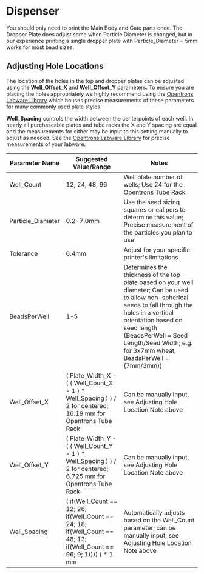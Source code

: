 # Dispenser

You should only need to print the Main Body and Gate parts once. The Dropper Plate does adjust some when Particle Diameter is changed, but in our experience printing a single dropper plate with Particle_Diameter = 5mm works for most bead sizes. 

##  Adjusting Hole Locations
The location of the holes in the top and dropper plates can be adjusted using the **Well_Offset_X** and **Well_Offset_Y** parameters. To ensure you are placing the holes appropriately we highly recommend using the [Opentrons Labware Library](https://labware.opentrons.com/#/) which houses precise measurements of these parameters for many commonly used plate styles.

**Well_Spacing** controls the width between the centerpoints of each well. In nearly all purchaseable plates and tube racks the X and Y spacing are equal and the measurements for either may be input to this setting manually to adjust as needed. See the [Opentrons Labware Library](https://labware.opentrons.com/#/) for precise measurements of your labware.

| Parameter Name | Suggested Value/Range | Notes |
| -------------- | --------------------- | ----- |
| Well_Count | 12, 24, 48, 96 | Well plate number of wells; Use 24 for the Opentrons Tube Rack |
| Particle_Diameter | 0.2-7.0mm | Use the seed sizing squares or calipers to determine this value; Precise measurement of the particles you plan to use |
| Tolerance | 0.4mm | Adjust for your specific printer's limitations |
| BeadsPerWell | 1-5 | Determines the thickness of the top plate based on your well diameter; Can be used to allow non-spherical seeds to fall through the holes in a vertical orientation based on seed length (BeadsPerWell = Seed Length/Seed Width; e.g. for 3x7mm wheat, BeadsPerWell = (7mm/3mm)) |
| Well_Offset_X | ( Plate_Width_X - ( ( Well_Count_X - 1 ) * Well_Spacing ) ) / 2 for centered; 16.19 mm for Opentrons Tube Rack | Can be manually input, see Adjusting Hole Location Note above |
| Well_Offset_Y | ( Plate_Width_Y - ( ( Well_Count_Y - 1 ) * Well_Spacing ) ) / 2 for centered; 6.725 mm for Opentrons Tube Rack | Can be manually input, see Adjusting Hole Location Note above |
| Well_Spacing | ( if(Well_Count == 12; 26; if(Well_Count == 24; 18; if(Well_Count == 48; 13; if(Well_Count == 96; 9; 1)))) ) * 1 mm | Automatically adjusts based on the Well_Count parameter; can be manually input, see Adjusting Hole Location Note above |
